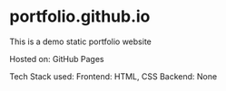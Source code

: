 # portfolio.github.io
This is a demo static portfolio website 

Hosted on: GitHub Pages

Tech Stack used:
Frontend: HTML, CSS
Backend: None
